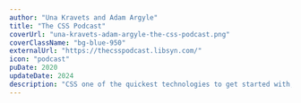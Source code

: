```yaml
---
author: "Una Kravets and Adam Argyle"
title: "The CSS Podcast"
coverUrl: "una-kravets-adam-argyle-the-css-podcast.png"
coverClassName: "bg-blue-950"
externalUrl: "https://thecsspodcast.libsyn.com/"
icon: "podcast"
puDate: 2020
updateDate: 2024
description: "CSS one of the quickest technologies to get started with, but one of the hardest to master. Follow Una Kravets and Adam Argyle, Developer Advocates from Google, who gleefully breakdown complex aspects of CSS into digestible episodes covering everything from accessibility to z-index."
---
```

